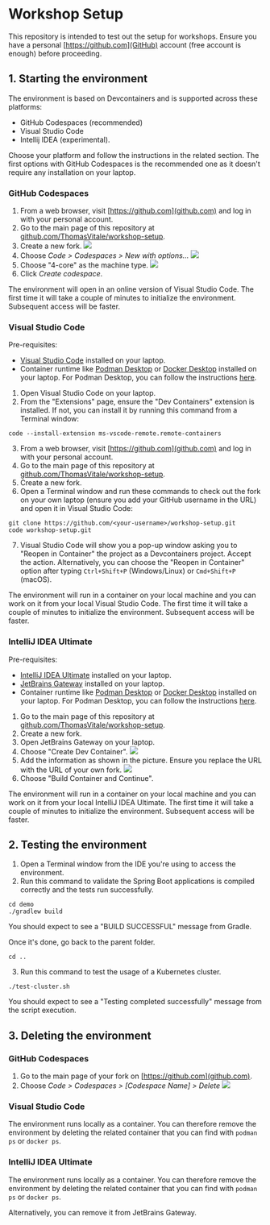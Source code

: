 # Workshop Setup

This repository is intended to test out the setup for workshops. Ensure you have a personal [https://github.com](GitHub) account (free account is enough) before proceeding.

## 1. Starting the environment

The environment is based on Devcontainers and is supported across these platforms:

* GitHub Codespaces (recommended)
* Visual Studio Code
* Intellij IDEA (experimental).

Choose your platform and follow the instructions in the related section. The first options with GitHub Codespaces is the recommended one as it doesn't require any installation on your laptop.

### GitHub Codespaces

1. From a web browser, visit [https://github.com](github.com) and log in with your personal account.
2. Go to the main page of this repository at [github.com/ThomasVitale/workshop-setup](https://github.com/ThomasVitale/workshop-setup).
3. Create a new fork.
![](docs/codespaces/github-codespaces-1.png)
4. Choose _Code > Codespaces > New with options..._
![](docs/codespaces/github-codespaces-2.png)
5. Choose "4-core" as the machine type.
![](docs/codespaces/github-codespaces-3.png)
5. Click _Create codespace_.

The environment will open in an online version of Visual Studio Code. The first time it will take a couple of minutes to initialize the environment. Subsequent access will be faster.

### Visual Studio Code

Pre-requisites:
* [Visual Studio Code](https://code.visualstudio.com) installed on your laptop.
* Container runtime like [Podman Desktop](https://podman-desktop.io) or [Docker Desktop](https://docker.com) installed on your laptop. For Podman Desktop, you can follow the instructions [here](https://www.thomasvitale.com/podman-desktop-for-java-development/).

1. Open Visual Studio Code on your laptop.
2. From the "Extensions" page, ensure the "Dev Containers" extension is installed. If not, you can install it by running this command from a Terminal window:

```shell
code --install-extension ms-vscode-remote.remote-containers
```

3. From a web browser, visit [https://github.com](github.com) and log in with your personal account.
4. Go to the main page of this repository at [github.com/ThomasVitale/workshop-setup](https://github.com/ThomasVitale/workshop-setup).
5. Create a new fork.
6. Open a Terminal window and run these commands to check out the fork on your own laptop (ensure you add your GitHub username in the URL) and open it in Visual Studio Code:

```shell
git clone https://github.com/<your-username>/workshop-setup.git
code workshop-setup.git
```

7. Visual Studio Code will show you a pop-up window asking you to "Reopen in Container" the project as a Devcontainers project. Accept the action. Alternatively, you can choose the "Reopen in Container" option after typing `Ctrl+Shift+P` (Windows/Linux) or `Cmd+Shift+P` (macOS).

The environment will run in a container on your local machine and you can work on it from your local Visual Studio Code. The first time it will take a couple of minutes to initialize the environment. Subsequent access will be faster.

### IntelliJ IDEA Ultimate

Pre-requisites:
* [IntelliJ IDEA Ultimate](https://www.jetbrains.com/idea/) installed on your laptop.
* [JetBrains Gateway](https://www.jetbrains.com/remote-development/gateway/) installed on your laptop.
* Container runtime like [Podman Desktop](https://podman-desktop.io) or [Docker Desktop](https://docker.com) installed on your laptop. For Podman Desktop, you can follow the instructions [here](https://www.thomasvitale.com/podman-desktop-for-java-development/).

1. Go to the main page of this repository at [github.com/ThomasVitale/workshop-setup](https://github.com/ThomasVitale/workshop-setup).
2. Create a new fork.
3. Open JetBrains Gateway on your laptop.
4. Choose "Create Dev Container".
![](docs/idea/idea-1.png)
5. Add the information as shown in the picture. Ensure you replace the URL with the URL of your own fork.
![](docs/idea/idea-2.png)
6. Choose "Build Container and Continue".

The environment will run in a container on your local machine and you can work on it from your local IntelliJ IDEA Ultimate. The first time it will take a couple of minutes to initialize the environment. Subsequent access will be faster.

## 2. Testing the environment

1. Open a Terminal window from the IDE you're using to access the environment.
2. Run this command to validate the Spring Boot applications is compiled correctly and the tests run successfully.

```shell
cd demo
./gradlew build
```

You should expect to see a "BUILD SUCCESSFUL" message from Gradle.

Once it's done, go back to the parent folder.

```shell
cd ..
```

3. Run this command to test the usage of a Kubernetes cluster.

```shell
./test-cluster.sh
```

You should expect to see a "Testing completed successfully" message from the script execution.

## 3. Deleting the environment

### GitHub Codespaces

1. Go to the main page of your fork on [https://github.com](github.com).
2. Choose _Code > Codespaces > [Codespace Name] > Delete_
![](docs/codespaces/github-codespaces-4.png)

### Visual Studio Code

The environment runs locally as a container. You can therefore remove the environment by deleting the related container that you can find with `podman ps` or `docker ps`.

### IntelliJ IDEA Ultimate

The environment runs locally as a container. You can therefore remove the environment by deleting the related container that you can find with `podman ps` or `docker ps`.

Alternatively, you can remove it from JetBrains Gateway.
